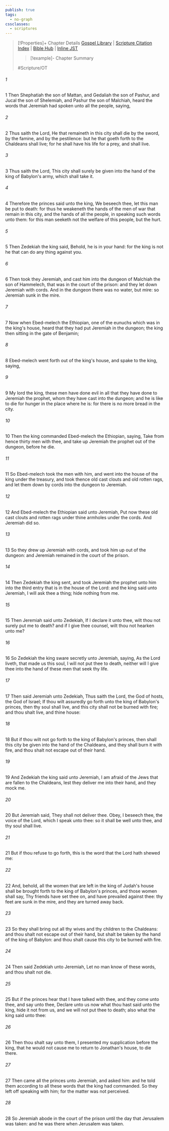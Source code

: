 ```yaml
---
publish: true
tags:
  - no-graph
cssclasses:
  - scriptures
---
```

>[!Properties]+ Chapter Details
>[Gospel Library](https://churchofjesuschrist.org/study/scriptures/ot/jer/38?lang=eng)    |    [Scripture Citation Index](https://scriptures.byu.edu/#07c26::c07c26)    |    [Bible Hub](https://biblehub.com/jeremiah/38.htm)    |    [Inline JST](https://scripturetoolbox.com/html/ic/Jeremiah/38.html)
>>[!example]- Chapter Summary
>> 
> 
>
>#Scripture/OT
###### 1
1 Then Shephatiah the son of Mattan, and Gedaliah the son of Pashur, and Jucal the son of Shelemiah, and Pashur the son of Malchiah, heard the words that Jeremiah had spoken unto all the people, saying,
###### 2
2 Thus saith the Lord, He that remaineth in this city shall die by the sword, by the famine, and by the pestilence: but he that goeth forth to the Chaldeans shall live; for he shall have his life for a prey, and shall live.
###### 3
3 Thus saith the Lord, This city shall surely be given into the hand of the king of Babylon's army, which shall take it.
###### 4
4 Therefore the princes said unto the king, We beseech thee, let this man be put to death: for thus he weakeneth the hands of the men of war that remain in this city, and the hands of all the people, in speaking such words unto them: for this man seeketh not the welfare of this people, but the hurt.
###### 5
5 Then Zedekiah the king said, Behold, he is in your hand: for the king is not he that can do any thing against you.
###### 6
6 Then took they Jeremiah, and cast him into the dungeon of Malchiah the son of Hammelech, that was in the court of the prison: and they let down Jeremiah with cords. And in the dungeon there was no water, but mire: so Jeremiah sunk in the mire.
###### 7
7 Now when Ebed-melech the Ethiopian, one of the eunuchs which was in the king's house, heard that they had put Jeremiah in the dungeon; the king then sitting in the gate of Benjamin;
###### 8
8 Ebed-melech went forth out of the king's house, and spake to the king, saying,
###### 9
9 My lord the king, these men have done evil in all that they have done to Jeremiah the prophet, whom they have cast into the dungeon; and he is like to die for hunger in the place where he is: for there is no more bread in the city.
###### 10
10 Then the king commanded Ebed-melech the Ethiopian, saying, Take from hence thirty men with thee, and take up Jeremiah the prophet out of the dungeon, before he die.
###### 11
11 So Ebed-melech took the men with him, and went into the house of the king under the treasury, and took thence old cast clouts and old rotten rags, and let them down by cords into the dungeon to Jeremiah.
###### 12
12 And Ebed-melech the Ethiopian said unto Jeremiah, Put now these old cast clouts and rotten rags under thine armholes under the cords. And Jeremiah did so.
###### 13
13 So they drew up Jeremiah with cords, and took him up out of the dungeon: and Jeremiah remained in the court of the prison.
###### 14
14 Then Zedekiah the king sent, and took Jeremiah the prophet unto him into the third entry that is in the house of the Lord: and the king said unto Jeremiah, I will ask thee a thing; hide nothing from me.
###### 15
15 Then Jeremiah said unto Zedekiah, If I declare it unto thee, wilt thou not surely put me to death? and if I give thee counsel, wilt thou not hearken unto me?
###### 16
16 So Zedekiah the king sware secretly unto Jeremiah, saying, As the Lord liveth, that made us this soul, I will not put thee to death, neither will I give thee into the hand of these men that seek thy life.
###### 17
17 Then said Jeremiah unto Zedekiah, Thus saith the Lord, the God of hosts, the God of Israel; If thou wilt assuredly go forth unto the king of Babylon's princes, then thy soul shall live, and this city shall not be burned with fire; and thou shalt live, and thine house:
###### 18
18 But if thou wilt not go forth to the king of Babylon's princes, then shall this city be given into the hand of the Chaldeans, and they shall burn it with fire, and thou shalt not escape out of their hand.
###### 19
19 And Zedekiah the king said unto Jeremiah, I am afraid of the Jews that are fallen to the Chaldeans, lest they deliver me into their hand, and they mock me.
###### 20
20 But Jeremiah said, They shall not deliver thee. Obey, I beseech thee, the voice of the Lord, which I speak unto thee: so it shall be well unto thee, and thy soul shall live.
###### 21
21 But if thou refuse to go forth, this is the word that the Lord hath shewed me:
###### 22
22 And, behold, all the women that are left in the king of Judah's house shall be brought forth to the king of Babylon's princes, and those women shall say, Thy friends have set thee on, and have prevailed against thee: thy feet are sunk in the mire, and they are turned away back.
###### 23
23 So they shall bring out all thy wives and thy children to the Chaldeans: and thou shalt not escape out of their hand, but shalt be taken by the hand of the king of Babylon: and thou shalt cause this city to be burned with fire.
###### 24
24 Then said Zedekiah unto Jeremiah, Let no man know of these words, and thou shalt not die.
###### 25
25 But if the princes hear that I have talked with thee, and they come unto thee, and say unto thee, Declare unto us now what thou hast said unto the king, hide it not from us, and we will not put thee to death; also what the king said unto thee:
###### 26
26 Then thou shalt say unto them, I presented my supplication before the king, that he would not cause me to return to Jonathan's house, to die there.
###### 27
27 Then came all the princes unto Jeremiah, and asked him: and he told them according to all these words that the king had commanded. So they left off speaking with him; for the matter was not perceived.
###### 28
28 So Jeremiah abode in the court of the prison until the day that Jerusalem was taken: and he was there when Jerusalem was taken.
